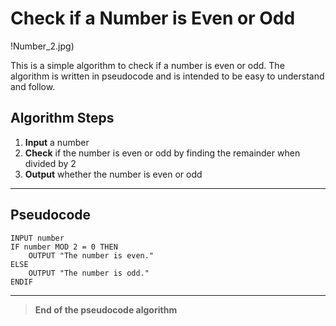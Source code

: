 # Check if a Number is Even or Odd

!Number_2.jpg)

This is a simple algorithm to check if a number is even or odd. The algorithm is written in pseudocode and is intended to be easy to understand and follow.

## Algorithm Steps
1. **Input** a number
2. **Check** if the number is even or odd by finding the remainder when divided by 2
3. **Output** whether the number is even or odd

---

## Pseudocode
```pseudo
INPUT number
IF number MOD 2 = 0 THEN
    OUTPUT "The number is even."
ELSE
    OUTPUT "The number is odd."
ENDIF
```

---

> **End of the pseudocode algorithm**